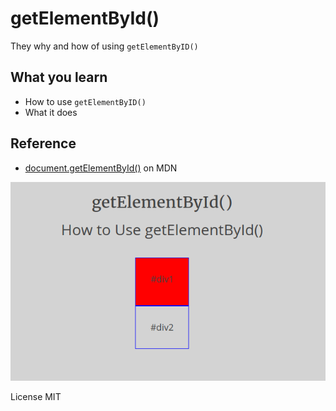 # getElementById()

They why and how of using <code>getElementByID()</code>


## What you learn
- How to use <code>getElementByID()</code>
- What it does

## Reference
- [document.getElementById()](https://developer.mozilla.org/en-US/docs/Web/API/Document/getElementById) on MDN

![app screenshot](get-element-by-id.png)

License MIT

